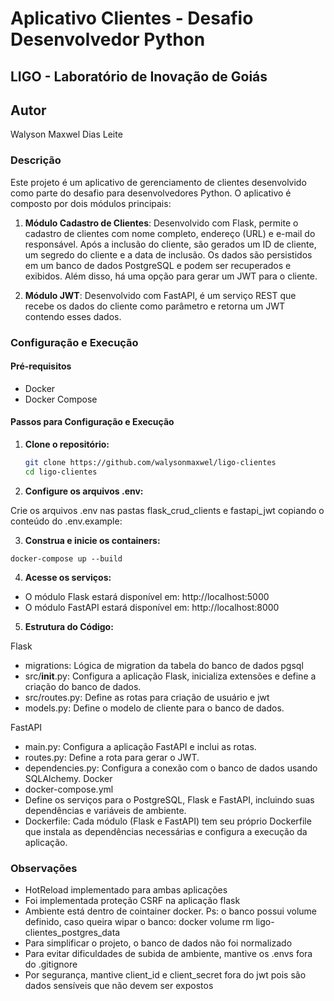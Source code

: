 # Aplicativo Clientes - Desafio Desenvolvedor Python

## LIGO - Laboratório de Inovação de Goiás

## Autor
Walyson Maxwel Dias Leite
### Descrição

Este projeto é um aplicativo de gerenciamento de clientes desenvolvido como parte do desafio para desenvolvedores Python. O aplicativo é composto por dois módulos principais:

1. **Módulo Cadastro de Clientes**: Desenvolvido com Flask, permite o cadastro de clientes com nome completo, endereço (URL) e e-mail do responsável. Após a inclusão do cliente, são gerados um ID de cliente, um segredo do cliente e a data de inclusão. Os dados são persistidos em um banco de dados PostgreSQL e podem ser recuperados e exibidos. Além disso, há uma opção para gerar um JWT para o cliente.

2. **Módulo JWT**: Desenvolvido com FastAPI, é um serviço REST que recebe os dados do cliente como parâmetro e retorna um JWT contendo esses dados.

### Configuração e Execução

#### Pré-requisitos

- Docker
- Docker Compose

#### Passos para Configuração e Execução

1. **Clone o repositório:**

   ```sh
   git clone https://github.com/walysonmaxwel/ligo-clientes
   cd ligo-clientes

2. **Configure os arquivos .env:**

Crie os arquivos .env nas pastas flask_crud_clients e fastapi_jwt copiando o conteúdo do .env.example:

3. **Construa e inicie os containers:**
```
docker-compose up --build
```

4. **Acesse os serviços:**

- O módulo Flask estará disponível em: http://localhost:5000
- O módulo FastAPI estará disponível em: http://localhost:8000


5. **Estrutura do Código:**

Flask
- migrations: Lógica de migration da tabela do banco de dados pgsql
- src/__init__.py: Configura a aplicação Flask, inicializa extensões e define a criação do banco de dados.
- src/routes.py: Define as rotas para criação de usuário e jwt
- models.py: Define o modelo de cliente para o banco de dados.

FastAPI
- main.py: Configura a aplicação FastAPI e inclui as rotas.
- routes.py: Define a rota para gerar o JWT.
- dependencies.py: Configura a conexão com o banco de dados usando SQLAlchemy.
Docker
- docker-compose.yml
- Define os serviços para o PostgreSQL, Flask e FastAPI, incluindo suas dependências e  variáveis de ambiente.
- Dockerfile: Cada módulo (Flask e FastAPI) tem seu próprio Dockerfile que instala as dependências necessárias e configura a execução da aplicação.


### Observações
- HotReload implementado para ambas aplicações
- Foi implementada proteção CSRF na aplicação flask
- Ambiente está dentro de cointainer docker. Ps: o banco possui volume definido, caso queira wipar o banco: docker volume rm ligo-clientes_postgres_data 
- Para simplificar o projeto, o banco de dados não foi normalizado
- Para evitar dificuldades de subida de ambiente, mantive os .envs fora do .gitignore
- Por segurança, mantive client_id e client_secret fora do jwt pois são dados sensíveis que não devem ser expostos